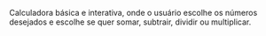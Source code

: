 Calculadora básica e interativa, onde o usuário escolhe os números desejados e escolhe se quer somar, subtrair, dividir ou multiplicar.
